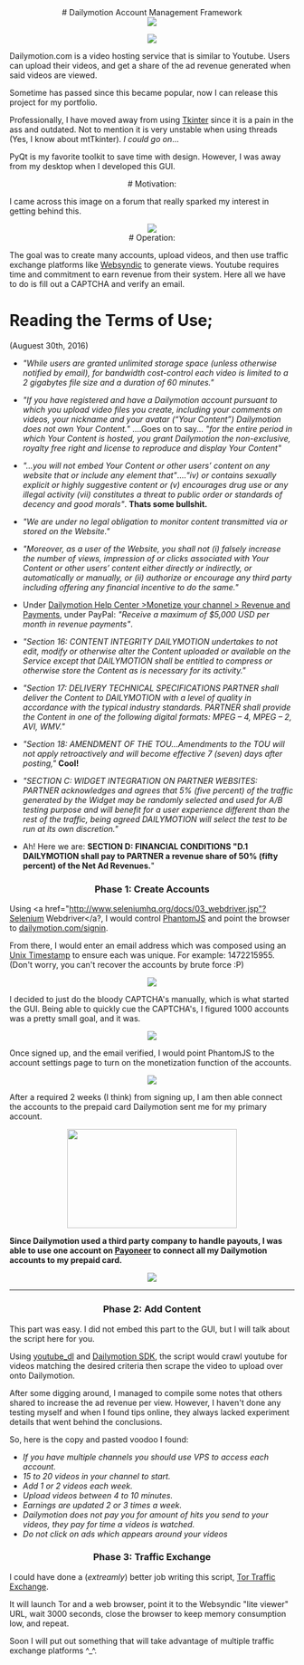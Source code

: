 <center>
# Dailymotion Account Management Framework
</center>

<center><img src="http://i.imgur.com/Qq2vVjP.gif"></center>
<p><center><img src="http://i.imgur.com/UjzLa79.png"></center></p>

Dailymotion.com is a video hosting service that is similar to Youtube.
Users can upload their videos, and get a share of the ad revenue generated when said videos are viewed.

Sometime has passed since this became popular, now I can release this project for my portfolio.

Professionally, I have moved away from using <a href="https://docs.python.org/2/library/tkinter.html">Tkinter</a> since it is a pain in the ass and outdated. Not to mention it is very unstable when using threads (Yes, I know about mtTkinter). <i>I could go on</i>...

PyQt is my favorite toolkit to save time with design. However, I was away from my desktop when I developed this GUI.

<center>
# Motivation:
</center>

I came across this image on a forum that really sparked my interest in getting behind this.

<center><img src="http://i.imgur.com/22Wi1e6.png"></center>

<center>
# Operation:
</center>

The goal was to create many accounts, upload videos, and then use traffic exchange platforms like <a href="https://www.websyndic.com/?ref=996321">Websyndic</a> to generate views. Youtube requires time and commitment to earn revenue from their system. Here all we have to do is fill out a CAPTCHA and verify an email.

# Reading the Terms of Use;
(Auguest 30th, 2016)

- <i>"While users are granted unlimited storage space (unless otherwise notified by email), for bandwidth cost-control each video is limited to a 2 gigabytes file size and a duration of 60 minutes."</i>

- <i>"If you have registered and have a Dailymotion account pursuant to which you upload video files you create, including your comments on videos, your nickname and your avatar (“Your Content”) Dailymotion does not own Your Content."</i> ....Goes on to say... <i>"for the entire period in which Your Content is hosted, you grant Dailymotion the non-exclusive, royalty free right and license to reproduce and display Your Content"</i>

- <i>"...you will not embed Your Content or other users’ content on any website that or include any element that"</i>....<i>"iv) or contains sexually explicit or highly suggestive content or (v) encourages drug use or any illegal activity (vii) constitutes a threat to public order or standards of decency and good morals"</i>. <b>Thats some bullshit.</b></i>

- <i>"We are under no legal obligation to monitor content transmitted via or stored on the Website."</i>

- <i>"Moreover, as a user of the Website, you shall not (i) falsely increase the number of views, impression of or clicks associated with Your Content or other users’ content either directly or indirectly, or automatically or manually, or (ii) authorize or encourage any third party including offering any financial incentive to do the same."</i>
 
- Under <a href=https://faq.dailymotion.com/hc/en-us/articles/207337787-Payment-methods>Dailymotion Help Center >Monetize your channel > Revenue and Payments</a>, under PayPal: <i>"Receive a maximum of $5,000 USD per month in revenue payments"</i>.

- <i>"Section 16: CONTENT INTEGRITY
DAILYMOTION undertakes to not edit, modify or otherwise alter the Content uploaded or available on the Service except that DAILYMOTION shall be entitled to compress or otherwise store the Content as is necessary for its activity."</i>

- <i>"Section 17: DELIVERY TECHNICAL SPECIFICATIONS
PARTNER shall deliver the Content to DAILYMOTION with a level of quality in accordance with the typical industry standards.
PARTNER shall provide the Content in one of the following digital formats: MPEG – 4, MPEG – 2, AVI, WMV."</i>

- <i>"Section 18: AMENDMENT OF THE TOU...Amendments to the TOU will not apply retroactively and will become effective 7 (seven) days after posting,"</i> <b>Cool!</b>

- <i>"SECTION C: WIDGET INTEGRATION ON PARTNER WEBSITES:
PARTNER acknowledges and agrees that 5% (five percent) of the traffic generated by the Widget may be randomly selected and used for A/B testing purpose and will benefit for a user experience different than the rest of the traffic, being agreed DAILYMOTION will select the test to be run at its own discretion."</i>

- Ah! Here we are: <b>SECTION D: FINANCIAL CONDITIONS
"D.1 DAILYMOTION shall pay to PARTNER a revenue share of 50% (fifty percent) of the Net Ad Revenues.</b>"



<center>
<h3>Phase 1: Create Accounts</h3>
</center>

Using <a href="http://www.seleniumhq.org/docs/03_webdriver.jsp"?Selenium Webdriver</a?, I would control <a href="http://phantomjs.org/">PhantomJS</a> and point the browser to <a href="http://www.dailymotion.com/signin">dailymotion.com/signin</a>.

From there, I would enter an email address which was composed using an <a href="http://www.unixtimestamp.com/">Unix Timestamp</a> to ensure each was unique. For example: 1472215955. (Don't worry, you can't recover the accounts by brute force :P)

<p><center><img src="http://i.imgur.com/ejldGKW.png"></center></p>

I decided to just do the bloody CAPTCHA's manually, which is what started the GUI. Being able to quickly cue the CAPTCHA's, I figured 1000 accounts was a pretty small goal, and it was.

<center><img src="http://i.imgur.com/3sLdGjb.png"></center>

Once signed up, and the email verified, I would point PhantomJS to the account settings page to turn on the monetization function of the accounts.

<center><img src="http://i.imgur.com/t1wP5Ul.png"></center>

After a required 2 weeks (I think) from signing up, I am then able connect the accounts to the prepaid card Dailymotion sent me for my primary account.

<center><img src="http://i.imgur.com/MWXqcEd.png" width=300px height=175px></center>

<b>Since Dailymotion used a third party company to handle payouts, I was able to use one account on <a href="https://www.payoneer.com/en/">Payoneer</a> to connect all my Dailymotion accounts to my prepaid card.</b>

<center><img src="http://i.imgur.com/NbKwn9e.png"></center>

<hr>

<center><h3>Phase 2: Add Content</h3></center>

This part was easy. I did not embed this part to the GUI, but I will talk about the script here for you.

Using <a href="https://rg3.github.io/youtube-dl/">youtube_dl</a> and <a href="https://github.com/dailymotion/dailymotion-sdk-python">Dailymotion SDK</a>, the script would crawl youtube for videos matching the desired criteria then scrape the video to upload over onto Dailymotion.

After some digging around, I managed to compile some notes that others shared to increase the ad revenue per view.
However, I haven't done any testing myself and when I found tips online, they always lacked experiment details that went behind the conclusions.

So, here is the copy and pasted voodoo I found:
<i>
- If you have multiple channels you should use VPS to access each account.
- 15 to 20 videos in your channel to start.
- Add 1 or 2 videos each week.
- Upload videos between 4 to 10 minutes.
- Earnings are updated 2 or 3 times a week.
- Dailymotion does not pay you for amount of hits you send to your videos, they pay for time a videos is watched.
- Do not click on ads which appears around your videos
</i>


<center><h3>Phase 3: Traffic Exchange</h3></center>

I could have done a (<i>extreamly</i>) better job writing this script, <a href="http://pastebin.com/b866QAXr">Tor Traffic Exchange</a>.

It will launch Tor and a web browser, point it to the Websyndic "lite viewer" URL, wait 3000 seconds, close the browser to keep memory consumption low, and repeat.

Soon I will put out something that will take advantage of multiple traffic exchange platforms ^_^.
